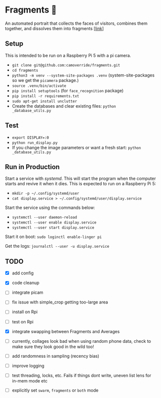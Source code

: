 # Fragments 🧩

An automated portrait that collects the faces of visitors, combines them together, and
dissolves them into fragments [[link](https://smith.cam/fragments.html)]


## Setup

This is intended to be run on a Raspberry Pi 5 with a pi camera.

- `git clone git@github.com:camoverride/fragments.git`
- `cd fragments`
- `python3 -m venv --system-site-packages .venv` (system-site-packages so we get the `picamera` package.)
- `source .venv/bin/activate`
- `pip install setuptools` (for `face_recognition` package)
- `pip install -r requirements.txt`
- `sudo apt-get install unclutter`
- Create the databases and clear existing files: `python _database_utils.py`


## Test

- `export DISPLAY=:0`
- `python run_display.py`
- If you change the image parameters or want a fresh start: `python _database_utils.py`


## Run in Production

Start a service with *systemd*. This will start the program when the computer starts and revive it when it dies. This is expected to run on a Raspberry Pi 5:

- `mkdir -p ~/.config/systemd/user`
- `cat display.service > ~/.config/systemd/user/display.service`

Start the service using the commands below:

- `systemctl --user daemon-reload`
- `systemctl --user enable display.service`
- `systemctl --user start display.service`

Start it on boot: `sudo loginctl enable-linger pi`

Get the logs: `journalctl --user -u display.service`

## TODO

- [X] add config
- [X] code cleanup
- [ ] integrate picam
- [ ] fix issue with simple_crop getting too-large area
- [ ] install on Rpi
- [ ] test on Rpi
- [X] integrate swapping between Fragments and Averages
- [ ] currently, collages look bad when using random phone data, check to make sure they look good in the wild too!

- [ ] add randomness in sampling (recency bias)
- [ ] improve logging
- [ ] test threading, locks, etc. Fails if things dont write, uneven list lens for in-mem mode etc

- [ ] explicitly set `swarm`, `fragments` or `both` mode